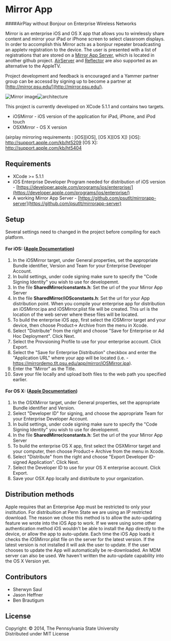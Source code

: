 Mirror App
=========

####AirPlay without Bonjour on Enterprise Wireless Networks

Mirror is an enterprise iOS and OS X app that allows you to wirelessly share content and mirror your iPad or iPhone screen to select classroom displays. In order to accomplish this Mirror acts as a bonjour repeater broadcasting an appletv registration to the device. The user is presented with a list of registrations that are stored on a [Mirror App Server](https://github.com/psutlt/mirrorapp-server), which is located in another github project. [AirServer](http://www.airserver.com/) and [Reflector](http://www.airsquirrels.com/reflector/) are also supported as an alternative to the AppleTV.

Project development and feedback is encouraged and a Yammer partner group can be accessd by signing up to become a partner at [http://mirror.psu.edu/](http://mirror.psu.edu/).  

![Mirror image](http://mirror.psu.edu/wp-content/uploads/sites/4426/2014/02/MirrorFrame-151x300.png)![architecture](https://sites.psu.edu/airplay/wp-content/uploads/sites/4426/2014/07/architecture.png)

This project is currently developed on XCode 5.1.1 and contains two targets.

* iOSMirror - iOS version of the application for iPad, iPhone, and iPod touch
* OSXMirror - OS X version

(airplay mirroring requirements : [iOS][iOS], [OS X][OS X])
[iOS]: http://support.apple.com/kb/ht5209
[OS X]: http://support.apple.com/kb/ht5404

## Requirements

 * XCode >= 5.1.1
 * iOS Enterprise Developer Program needed for distribution of iOS version - [https://developer.apple.com/programs/ios/enterprise/](https://developer.apple.com/programs/ios/enterprise/) 
 * A working Mirror App Server - [https://github.com/psutlt/mirrorapp-server](https://github.com/psutlt/mirrorapp-server)
 

## Setup

Several settings need to changed in the project before compiling for each platform.

#### For iOS: ([Apple Documentation](https://developer.apple.com/library/ios/documentation/IDEs/Conceptual/AppDistributionGuide/ConfiguringYourApp/ConfiguringYourApp.html#//apple_ref/doc/uid/TP40012582-CH28-SW1))

1. In the iOSMirror target, under General properties, set the appropriate Bundle identifier, Version and Team for your Enterprise Developer Account.
2. In build settings, under code signing make sure to specify the "Code Signing Identity" you wish to use for developemnt.
3. In the file **SharedMirror/constants.h**: Set the url of the your Mirror App Server
4. In the file **SharedMirror/iOSconstants.h**: Set the url for your App distribution point. When you compile your enterprise app for distribution an iOSMirror.ipa and iOSMirror.plist file will be created. This url is the location of the web server where these files will be located.
5. To build the enterprise iOS app, first select the iOSMirror target and your device, then choose Product-> Archive from the menu in Xcode.
6. Select "Distribute" from the right and choose "Save for Enterprise or Ad Hoc Deployment". Click Next.
7. Select the Provsioning Profile to use for your enterprise account. Click Export.
8. Select the "Save for Enterprise Distribution" checkbox and enter the "Application URL" where your app will be located (i.e. - https://mirrordemo.tlt.psu.edu/app/mirror/iOSMirror.ipa).
9. Enter the "Mirror" as the Title.
10. Save your file locally and upload both files to the web path you specified earlier.


#### For OS X: ([Apple Documentation](https://developer.apple.com/library/ios/documentation/IDEs/Conceptual/AppDistributionGuide/DistributingApplicationsOutside/DistributingApplicationsOutside.html#//apple_ref/doc/uid/TP40012582-CH12-SW2))

1. In the OSXMirror target, under General properties, set the appropriate Bundle identifier and Version.
2. Select "Developer ID" for signing, and choose the appropriate Team for your Enterprise Developer Account.
3. In build settings, under code signing make sure to specify the "Code Signing Identity" you wish to use for developemnt.
4. In the file **SharedMirror/constants.h**: Set the url of the your Mirror App Server
5. To build the enterprise OS X app, first select the OSXMirror target and your computer, then choose Product-> Archive from the menu in Xcode.
6. Select "Distribute" from the right and choose "Export Developer ID-signed Application". Click Next.
7. Select the Developer ID to use for your OS X enterprise account. Click Export.
8. Save your OSX App locally and distribute to your organization.

## Distribution methods

Apple requires that an Enterprise App must be restricted to only your institution. For distribuition at Penn State we are using an IP restricted download. The reason we chose this method is to allow the auto-updating feature we wrote into the iOS App to work. If we were using some other authentication method iOS wouldn't be able to install the App directly to the device, or allow the app to auto-update. Each time the iOS App loads it checks the iOSMirror.plist file on the server for the latest version. If the latest version is not installed it will ask the user to update. If the user chooses to update the App will automatically be re-downloaded. An MDM server can also be used. We haven't written the auto-update capability into the OS X Version yet.

## Contributors

* Sherwyn Saul 
* Jason Heffner
* Ben Brautigum 

## License

Copyright: © 2014, The Pennsylvania State University  
Distributed under MIT License
